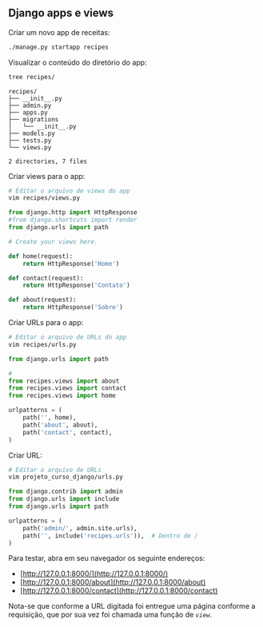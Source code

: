 ## Django apps e views

Criar um novo app de receitas:
```bash
./manage.py startapp recipes
```

Visualizar o conteúdo do diretório do app:
```bash
tree recipes/
```
```
recipes/
├── __init__.py
├── admin.py
├── apps.py
├── migrations
│   └── __init__.py
├── models.py
├── tests.py
└── views.py

2 directories, 7 files
```

Criar views para o app:
```bash
# Editar o arquivo de views do app
vim recipes/views.py
```
```python
from django.http import HttpResponse
#from django.shortcuts import render
from django.urls import path

# Create your views here.

def home(request):
    return HttpResponse('Home')

def contact(request):
    return HttpResponse('Contato')

def about(request):
    return HttpResponse('Sobre')        
```

Criar URLs para o app:
```bash
# Editar o arquivo de URLs do app
vim recipes/urls.py
```
```python
from django.urls import path

#
from recipes.views import about
from recipes.views import contact
from recipes.views import home

urlpatterns = (
    path('', home),
    path('about', about),
    path('contact', contact),
)
```


Criar URL:
```bash
# Editar o arquivo de URLs
vim projeto_curso_django/urls.py
```

```python
from django.contrib import admin
from django.urls import include
from django.urls import path

urlpatterns = (
    path('admin/', admin.site.urls),
    path('', include('recipes.urls')),  # Dentro de /
)
```

Para testar, abra em seu navegador os seguinte endereços:
- [http://127.0.0.1:8000/](http://127.0.0.1:8000/)
- [http://127.0.0.1:8000/about](http://127.0.0.1:8000/about)
- [http://127.0.0.1:8000/contact](http://127.0.0.1:8000/contact)

Nota-se que conforme a URL digitada foi entregue uma página conforme a
requisição, que por sua vez foi chamada uma função de *`view`*.